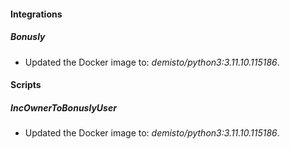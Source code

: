 
#### Integrations

##### Bonusly

- Updated the Docker image to: *demisto/python3:3.11.10.115186*.

#### Scripts

##### IncOwnerToBonuslyUser

- Updated the Docker image to: *demisto/python3:3.11.10.115186*.
